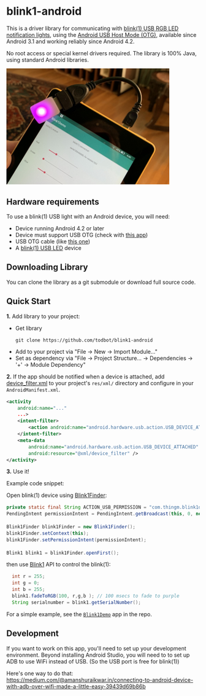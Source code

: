 # blink1-android


This is a driver library for communicating with [blink(1) USB RGB LED notification lights](https://blink1.thingm.com/), using the [Android USB Host Mode (OTG)](http://developer.android.com/guide/topics/connectivity/usb/host.html), available since Android 3.1 and working reliably since Android 4.2.

No root access or special kernel drivers required.
The library is 100% Java, using standard Android libraries.

<img src="./docs/blink1demo.jpg" width="425">

## Hardware requirements
To use a blink(1) USB light with an Android device, you will need:

* Device running Android 4.2 or later
* Device must support USB OTG (check with [this app](http://bit.ly/2upSUOG))
* USB OTG cable (like [this one](http://amzn.com/B00LN3LQKQ?tag=todbotblog-20))
* A [blink(1) USB LED](https://blink1.thingm.com/) device

## Downloading Library
You can clone the library as a git submodule or download full source code.

## Quick Start

**1.** Add library to your project:
* Get library
    ```
    git clone https://github.com/todbot/blink1-android
    ```
* Add to your project via "File -> New -> Import Module..."
* Set as dependency via "File -> Project Structure... -> Dependencies -> '+' -> Module Dependency"

**2.** If the app should be notified when a device is attached, add
[device_filter.xml](blink1/app/src/main/res/xml/device_filter.xml)
to your project's `res/xml/` directory and configure in your `AndroidManifest.xml`.

```xml
<activity
    android:name="..."
    ...>
    <intent-filter>
        <action android:name="android.hardware.usb.action.USB_DEVICE_ATTACHED" />
    </intent-filter>
    <meta-data
        android:name="android.hardware.usb.action.USB_DEVICE_ATTACHED"
        android:resource="@xml/device_filter" />
</activity>
```

**3.** Use it!

Example code snippet:

Open blink(1) device using [Blink1Finder](blink1/src/main/java/com/thingm/blink1/Blink1Finder.java):
```java
private static final String ACTION_USB_PERMISSION = "com.thingm.blink1demo.action.USB_PERMISSION";
PendingIntent permissionIntent = PendingIntent.getBroadcast(this, 0, new Intent(ACTION_USB_PERMISSION), 0);

Blink1Finder blink1Finder = new Blink1Finder();
blink1Finder.setContext(this);
blink1Finder.setPermissionIntent(permissionIntent);

Blink1 blink1 = blink1Finder.openFirst();     
```

then use [Blink1](blink1/src/main/java/com/thingm/blink1/Blink1.java) API to control the blink(1):

```java
  int r = 255;
  int g = 0;
  int b = 255;
  blink1.fadeToRGB(100, r,g,b ); // 100 msecs to fade to purple
  String serialnumber = blink1.getSerialNumber();

```

For a simple example, see the [`Blink1Demo`](app/src/main/java/com/thingm/blink1demo/MainActivity.java) app in the repo.


## Development

If you want to work on this app, you'll need to set up your development
environment.  Beyond installing Android Studio, you will need to to
set up ADB to use WiFi instead of USB. (So the USB port is free for blink(1))

Here's one way to do that: https://medium.com/@amanshuraikwar.in/connecting-to-android-device-with-adb-over-wifi-made-a-little-easy-39439d69b86b
